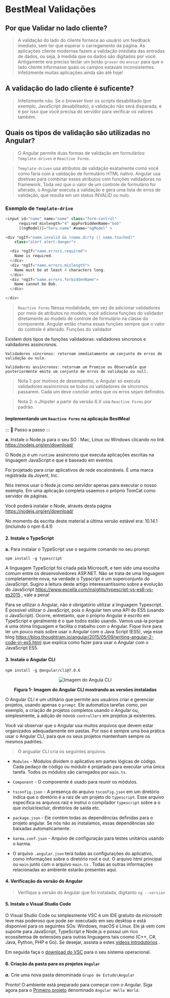# BestMeal Validações

## Por que Validar no lado cliente?

> A validação do lado do cliente fornece ao usuário um feedback imediato, sem ter que esperar o carregamento da página. As aplicações cliente modernas fazem a validação imediata das entradas de dados, ou seja, à medida que os dados são digitados por você. Antigamente era preciso teclar um botão `gravar` ou `enviar` para que o lado cliente informasse quais os campos estavam inconsistentes. Infelizmente muitas aplicações ainda são até hoje!

## A validação do lado cliente é suficente?

> Infelizmente não. Se o browser tiver os scripts desabilitado (por exemplo, JavaScript desabilitado), a validação não será disparada, e é por isso que você precisa do servidor para verificar os valores também.

## Quais os tipos de validação são utilizadas no Angular?

> O Angular permite duas formas de validação em formulários: `Template-driven` e `Reactive Forms`.

> `Template-driven` usa atributos de validação exatamente como você como faria com a validação de formulário HTML nativo. Angular usa diretivas para combinar esses atributos com funções validadoras no framework. Toda vez que o valor de um controle de formulário for alterado, o Angular executa a validação e gera uma lista de erros de validação, que resulta em um status INVALID ou nulo.

### Exemplo de `Template-drive`

```typescript
<input id="name" name="name" class="form-control"
      required minlength="4" appForbiddenName="bob"
      [(ngModel)]="hero.name" #name="ngModel" >

<div *ngIf="name.invalid && (name.dirty || name.touched)"
    class="alert alert-danger">

  <div *ngIf="name.errors.required">
    Name is required.
  </div>
  <div *ngIf="name.errors.minlength">
    Name must be at least 4 characters long.
  </div>
  <div *ngIf="name.errors.forbiddenName">
    Name cannot be Bob.
  </div>

</div>


```

> `Reactive Forms` Nessa modalidade, em vez de adicionar validadores por meio de atributos no modelo, você adiciona funções do validador diretamente ao modelo de controle de formulário na classe do componente. Angular então chama essas funções sempre que o valor do controle é alterado.
> Funções do validador

Existem dois tipos de funções validadoras: validadores síncronos e validadores assíncronos.

    Validadores síncronos: retornam imediatamente um conjunto de erros de validação ou nulo.

    Validadores assíncronos: retornam um Promise ou Observable que posteriormente emite um conjunto de erros de validação ou null.

> Nota 1: por motivos de desempenho, o Angular só executa validadores assíncronos se todos os validadores de síncronos passarem. Cada um deve concluir antes que os erros sejam definidos.

> Nota 2: o Jhipster a partir da versão 6.X usa `Reactive Forms` por padrão.

#### Implementando um `Reactive Forms` na aplicação BestMeal

::: :walking: Passo a passo :::

**a.** Instale o Node.js para o seu SO : Mac, Linux ou Windows clicando no link https://nodejs.org/en/download/

O Node.js é um `runtime` assíncrono que executa aplicações escritas na linguagem JavaScript e que é baseado em eventos.

Foi projetado para criar aplicativos de rede escalonáveis. É uma marca registrada da Joyent, Inc.

Nós iremos usar o Node.js como servidor apenas para executar o nosso exemplo. Em uma aplicação completa usaemos o próprio TomCat como servidor de páginas.

Você poderá instalar o Node, através desta página https://nodejs.org/en/download/

No momento da escrita deste material a última versão estável era: 10.14.1 (incluindo o npm 6.4.1)

#### 2. Instale o TypeScript

**a.** Para instalar o TypeScript use o seguinte comando no seu prompt:

```
npm install -g typescript
```

A linguagem TypeScript foi criada pela Microsoft, e tem sido uma escolha comum entre os desenvolvedores ASP.NET. Não se trata de uma linguagem completamente nova, na verdade o Typscript é um superconjunto do JavaScript. Sugiro a leitura deste artigo interessantíssimo sobre a evolução do JavaScript https://www.excella.com/insights/typescript-vs-es6-vs-es2015 , vale a pena!

Para se utilizar o Angular, não é obrigatório utilizar a linguagem Typescript. É possível utilizar o JavaScript, pois o Angular tem uma API do ES5 (usando o JavaScript). Ocorre, entretanto, que o próprio Angular é escrito em TypeScript e geralmente é o que todos estão usando. Vamos usá-la porque é uma ótima linguagem e facilita o trabalho com o Angular.
Fique livre para ler um pouco mais sobre usar o Angular com o Java Script (ES5), veja esse blog https://blog.thoughtram.io/angular/2015/05/09/writing-angular-2-code-in-es5.html que explica como fazer para usar o Angular com o JavaScript ES5.

#### 3. Instale o Angular CLI

```
npm install -g @angular/cli@7.0.6
```

<p align="center">
  <img src="imagens/AnglularCli.png" alt="Imagem do Angula CLI">
</p>
<p align="center">
   <strong>Figura 1- Imagem do Angular CLI mostrando as versões instaladas</strong> 
</p>

O Angular CLI é um utilitário que permite aos usuários criar e gerenciar projetos, usando apenas o `prompt`. Ele automatiza tarefas como, por exemplo, a criação de projetos completos usando o Angular ou, simplesmente, a adição de novos `controllers` em projetos já existentes.

Você vai observar que o Angular usa muitos arquivos que devem estar organizados adequadamente em pastas. Por isso é sempre uma boa prática usar o Angular CLI, para que os seus projetos mantenham sempre os mesmos padrões.

> O angualar CLI cria os seguintes arquivos.

- `Modules` - Módulos dividem o aplicativo em partes lógicas de código. Cada pedaço de código ou módulo é projetado para executar uma única tarefa. Todos os módulos são carregados por `main.ts`.

- `Component` - O componente é usado para reunir os módulos.

- `tsconfig.json` - A presença do arquivo `tsconfig.json` em um diretório indica que o diretório é a raiz de um projeto do `typescript`. Esse arquivo especifica os arquivos raiz e instrui o compilador `typescript` sobre a o que incluir/excluir, diretórios de saída etc.

- `package.json` - Ele contém todas as dependências definidas para o projeto angular. Se nós não as instalamos, essas dependências são baixadas automaticamente.

- `karma.conf.json` - Arquivo de configuração para testes unitários usando o karma.

- O arquivo `.angular.json` terá todas as configurações do aplicativo, como informações sobre o diretório root e out. O arquivo html principal ou `main` junto com o arquivo `main.ts` . Todas as outras informações relacionadas ao ambiente estarão presentes aqui.

#### 4. Verificação da versão do Angular

> Verifique a versão do Angular que foi instalada, digitanto `ng --version`

#### 5. Instale o Visual Studio Code

O Visual Studio Code ou simplesmente VSC é um IDE gratuito da microsoft leve mas poderoso que pode ser executado em seu desktop e está disponível para os seguintes SOs: Windows, macOS e Linux. Ele já vem com suporte para JavaScript, TypeScript e Node.js e possui um rico ecossitemsa de extensões para outras linguagens tais coomo (C++, C#, Java, Python, PHP e Go). Se desejar, assista a estes [vídeos introdutórios](https://code.visualstudio.com/docs/getstarted/introvideos) .

Em seguida faça o [download do VSC](https://code.visualstudio.com/download) para o seu sistema operacional.

#### 6. Criação da pasta para os projetos `Angular`

**_a._** Crie uma nova pasta denominada `Grupo de Estudo\Angular`

Pronto! O ambiente está preparado para começar com o Angular. Siga agora para o [Primeiro projeto](angular-hello-world/README.md) denominado `Angular Hello World`.
